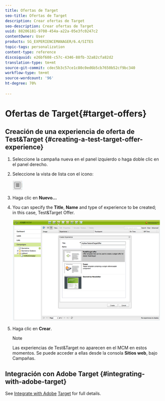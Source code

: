 ```yaml
---
title: Ofertas de Target
seo-title: Ofertas de Target
description: Crear ofertas de Target
seo-description: Crear ofertas de Target
uuid: 88206181-9708-454a-a22a-05e3fc0247c2
contentOwner: User
products: SG_EXPERIENCEMANAGER/6.4/SITES
topic-tags: personalization
content-type: reference
discoiquuid: e26bf608-c57c-4346-88fb-32a82cfa82d2
translation-type: tm+mt
source-git-commit: cdec5b3c57ce1c80c0ed6b5cb7650b52cf9bc340
workflow-type: tm+mt
source-wordcount: '96'
ht-degree: 70%

---
```



# Ofertas de Target{#target-offers}

## Creación de una experiencia de oferta de Test&amp;Target {#creating-a-test-target-offer-experience}

1. Seleccione la campaña nueva en el panel izquierdo o haga doble clic en el panel derecho.
1. Seleccione la vista de lista con el icono:

   ![](do-not-localize/chlimage_1-11.png)

1. Haga clic en **Nuevo…**
1. You can specify the **Title**, **Name** and type of experience to be created; in this case, Test&amp;Target Offer.

   ![chlimage_1-139](assets/chlimage_1-139.png)

1. Haga clic en **Crear**.

   >[!NOTE]
   >
   >Las experiencias de Test&amp;Target no aparecen en el MCM en estos momentos. Se puede acceder a ellas desde la consola **Sitios web**, bajo Campañas.

## Integración con Adobe Target {#integrating-with-adobe-target}

See [Integrate with Adobe](/help/sites-administering/target.md) [Target](/help/sites-administering/target.md) for full details.
